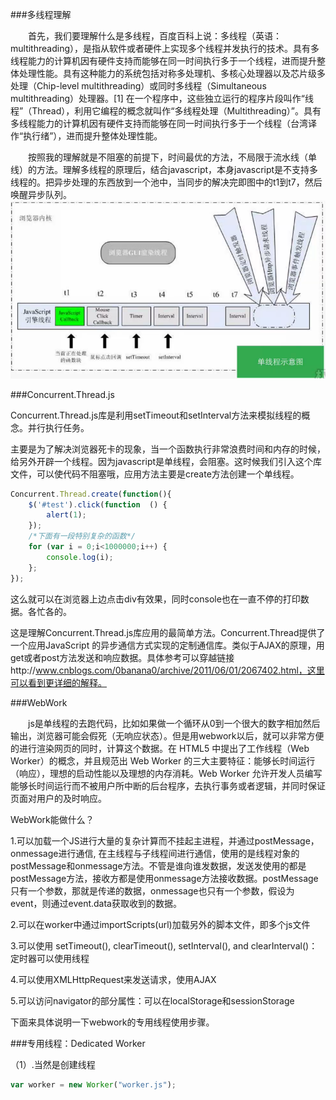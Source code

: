 ###多线程理解

&emsp;&emsp;首先，我们要理解什么是多线程，百度百科上说：多线程（英语：multithreading），是指从软件或者硬件上实现多个线程并发执行的技术。具有多线程能力的计算机因有硬件支持而能够在同一时间执行多于一个线程，进而提升整体处理性能。具有这种能力的系统包括对称多处理机、多核心处理器以及芯片级多处理（Chip-level multithreading）或同时多线程（Simultaneous multithreading）处理器。[1]  在一个程序中，这些独立运行的程序片段叫作“线程”（Thread），利用它编程的概念就叫作“多线程处理（Multithreading）”。具有多线程能力的计算机因有硬件支持而能够在同一时间执行多于一个线程（台湾译作“执行绪”），进而提升整体处理性能。

&emsp;&emsp;按照我的理解就是不阻塞的前提下，时间最优的方法，不局限于流水线（单线）的方法。理解多线程的原理后，结合javascript，本身javascript是不支持多线程的。把异步处理的东西放到一个池中，当同步的解决完即图中的t1到t7，然后唤醒异步队列。
![](/assets/695604-20160731004725184-1393633490.png)


###Concurrent.Thread.js

Concurrent.Thread.js库是利用setTimeout和setInterval方法来模拟线程的概念。并行执行任务。

主要是为了解决浏览器死卡的现象，当一个函数执行非常浪费时间和内存的时候，给另外开辟一个线程。因为javascript是单线程，会阻塞。这时候我们引入这个库文件，可以使代码不阻塞哦，应用方法主要是create方法创建一个单线程。

```javascript
Concurrent.Thread.create(function(){
    $('#test').click(function  () {
        alert(1);
    });
    /*下面有一段特别复杂的函数*/
    for (var i = 0;i<1000000;i++) {
        console.log(i);
    };
});
```

这么就可以在浏览器上边点击div有效果，同时console也在一直不停的打印数据。各忙各的。

这是理解Concurrent.Thread.js库应用的最简单方法。Concurrent.Thread提供了一个应用JavaScript 的异步通信方式实现的定制通信库。类似于AJAX的原理，用get或者post方法发送和响应数据。具体参考可以穿越链接http://www.cnblogs.com/0banana0/archive/2011/06/01/2067402.html，这里可以看到更详细的解释。

###WebWork

&emsp;&emsp;js是单线程的去跑代码，比如如果做一个循环从0到一个很大的数字相加然后输出，浏览器可能会假死（无响应状态）。但是用webwork以后，就可以非常方便的进行渲染网页的同时，计算这个数据。在 HTML5 中提出了工作线程（Web Worker）的概念，并且规范出 Web Worker 的三大主要特征：能够长时间运行（响应），理想的启动性能以及理想的内存消耗。Web Worker 允许开发人员编写能够长时间运行而不被用户所中断的后台程序，去执行事务或者逻辑，并同时保证页面对用户的及时响应。

WebWork能做什么？

1.可以加载一个JS进行大量的复杂计算而不挂起主进程，并通过postMessage，onmessage进行通信, 在主线程与子线程间进行通信，使用的是线程对象的postMessage和onmessage方法。不管是谁向谁发数据，发送发使用的都是postMessage方法，接收方都是使用onmessage方法接收数据。postMessage只有一个参数，那就是传递的数据，onmessage也只有一个参数，假设为event，则通过event.data获取收到的数据。

2.可以在worker中通过importScripts(url)加载另外的脚本文件，即多个js文件

3.可以使用 setTimeout(), clearTimeout(), setInterval(), and clearInterval()：定时器可以使用线程 

4.可以使用XMLHttpRequest来发送请求，使用AJAX

5.可以访问navigator的部分属性：可以在localStorage和sessionStorage

下面来具体说明一下webwork的专用线程使用步骤。

###专用线程：Dedicated Worker

（1）.当然是创建线程
```javascript
var worker = new Worker("worker.js");
```


